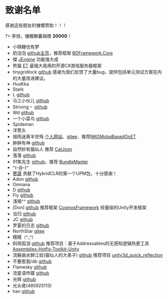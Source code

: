 # 致谢名单

感谢这些朋友的慷慨赞助！！！

?> 李旭，慷概解囊捐赠 **20000**！

- 小锦鲤也有梦
- 奶泡泡 [github主页](https://github.com/yimengfan)，推荐框架 [BDFramework.Core](https://github.com/yimengfan/BDFramework.Core)
- 傑 [JEngine](https://github.com/JasonXuDeveloper/JEngine) 功能强大成
- 熊猫 [ET](https://github.com/egametang/ET) 最强大易用的开源C#游戏服务器框架
- tinygridlock [github](https://github.com/tinygridlock) 感谢为我们反馈了大量bug，提供包括单元测试方案在内的大量改进建议。
- HusKka
- Stark
- L  [github](https://github.com/LiuOcean)
- 马三小伙儿 [github](https://github.com/XINCGer) 
- Striving丶 [github](https://github.com/HFX-93)
- Wd [github](https://github.com/chardian)
- 一个小菜鸟 [github](https://github.com/MrWZZ)
- Spideman
- 洋葱头
- 烟雨迷离半世殇  [个人网站](https://www.lfzxb.top/)、[gitee](https://gitee.com/NKG_admin)、推荐[NKGMobaBasedOnET](https://gitee.com/NKG_admin/NKGMobaBasedOnET)
- 肿肿有神 [github](https://github.com/chenjiepro)
- 自然妙有猫仙人 推荐 [CatJson](https://github.com/CatImmortal/CatJson)
- 落落 [github](https://github.com/Aileen25)
- 91焦先生 [github](https://github.com/mister91jiao)，推荐 [BundleMaster](https://github.com/mister91jiao/BundleMaster)
- ^(-@-)^
- [寒晟](https://github.com/huangchaoqun) 贡献了HybridCLR的第一个UPM包，十分感谢！
- Adon [github](https://github.com/Adon92)
- Omnana
- D [github](https://github.com/adiu)
- Fly  [github](https://github.com/renfengyi)
- 浅唱^^ [github](https://github.com/doitmyway)
- [Don] [github](https://github.com/DonnYep)  推荐框架 [CosmosFramework](https://github.com/DonnYep/CosmosFramework) 轻量级的Unity开发框架
- 当归 [github](https://github.com/privatevoidyou)
- JC [github](https://github.com/jctn)
- 罗夏的日志 [github](https://github.com/Senfee-Cheng)
- NorthStar [gitee](https://gitee.com/cmx)
- 糯糯（^_^） 
- 斜雨孤泪 [github](https://github.com/Bian-Sh) 推荐项目：基于Addressables的无感知逻辑热更工具 [Assemblies-Hotfix-Toolkit-Unity](https://github.com/Bian-Sh/Assemblies-Hotfix-Toolkit-Unity)
- 流觞曲水醉江蛟(猫仙人的大弟子) [github](https://github.com/smopu) 推荐项目 [unity3d_quick_reflection](https://github.com/smopu/unity3d_quick_reflection)
- 不要惹我/db [github](https://github.com/kkvskkkk) 
- Flamesky [github](https://github.com/FlameskyDexive)
- 流星语传媒 [github](https://github.com/ChineseGod)
- 光辉 [github](https://github.com/guanghui1987)
- 光头佬(485925113)
- han [github](170487453@qq.com)
